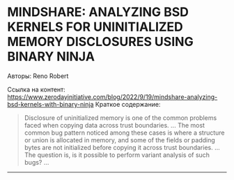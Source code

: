 # MINDSHARE: ANALYZING BSD KERNELS FOR UNINITIALIZED MEMORY DISCLOSURES USING BINARY NINJA

Авторы: 
Reno Robert

Ссылка на контент: 
https://www.zerodayinitiative.com/blog/2022/9/19/mindshare-analyzing-bsd-kernels-with-binary-ninja
Краткое содержание: 

<blockquote>
Disclosure of uninitialized memory is one of the common problems faced when copying data across trust boundaries.   ...   
The most common bug pattern noticed among these cases is where a structure or union is allocated in memory, and some of the fields or padding bytes are not initialized before copying it across trust boundaries.   ...   
The question is, is it possible to perform variant analysis of such bugs?   ...   
</blockquote>

---

